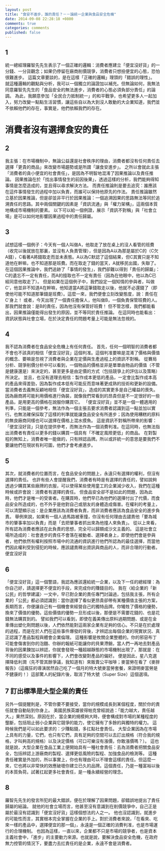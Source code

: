 ```yaml
---
layout: post
title: "食安不進步，誰的責任？－－論統一企業與食品安全危機"
date: 2014-09-08 22:28:18 +0800
comments: true
categories: comments
published: false
---
```


## 1

統一總經理羅智先先生表示了一個正確的邏輯：消費者應建立「便宜沒好貨」的一分錢、一分貨觀念；如果仍停留在廠商削價競爭，消費者只想撿便宜的心態，恐怕很難進步。 這篇文章要談的，是在這樣「正確的邏輯」理頭的「錯誤的理性」。 就這種邏輯的觀點與分析，我可以一個獨立的論證加以補充。但無論如何，我無法同意羅智先先生的「食品安全的無法進步，消費者的心態必須負部分責任」的論調。 為此，我願意參加「全民合力抵制統一」的和平戰爭，也希望更多人一起加入，努力改變一點點生活習慣，讓這些自以為大到沒人敢動的大企業知道，我們並不依賴他們的存在，事實是，他們依賴我們的存在。

# 消費者沒有選擇食安的責任

## 2

我主張：在市場機制中，無論公益還是社會秩序的理由，消費者都沒有任何責任去選擇「更貴的商品」來改變市場趨勢或是所謂「讓食安進步」。 之所以會就此主張「消費者的貪小便宜的社會責任」，是因為不明智地混淆了因果推論以及責任推論。 因果推論在於「找出事情發生的前因後果」，透過這樣的分析，我們能夠得知事情是怎麼造成的，並且得以尋求解決方法。 而責任推論則是要去追究：誰應該在這件事情發生的過程中加以負責，而誰可以保持他原先的作法。 責任推論雖然立基於因果推論，但是卻並非平行於因果推論：一個追溯因果的思路無法等同於追溯責任的思路。其中兩個關鍵的因素是「資訊流通」與「權力架構」，這兩個本質地構成市場機制的要素。 以下可以給一個例證，展示「資訊不對稱」與「社會立場」是可以如何地影響因果過程中的責任歸屬。

## 3

試想這樣一個例子：今天有一個人叫做A，他取走了放在桌上的沒人看管的班費（收完以後就放在那裏，並沒有人負責管理），但是因為A以為那是屬於C的（C欠A錢），C看著A將錢取走而並未表態。A以為C默認了這個結果，但C其實只是不知道他在幹嘛，也不知道那是班費。而在取走了錢的當天，A就移民出國，失聯了。 在這個因果推論中，我們追跡了「事情的發生」，我們卻難以得到「責任的歸屬」：C的遺忘不一定有責任，而A的擅取也不一定有責任（因為在他眼中，他以為C已經同意他取走了）。 但是如果在這個例子中，我們設定一個知情的參與者，叫做C’，他並非不知道A在幹嘛，他知道當A將這筆錢取走以後，他就不必還錢了（即使他可能不知道那筆錢是班費）。這麼一來，我們便會立刻改變態度，說：責任在C’身上！ 或者，今天出現了一個責任擔保人，他叫做B，一個負責保管班費的人。那我們就會說：是B的責任，因為他沒有保管好班費！ 但不管怎樣，我們都能看出，因果推論僅能得出發生的原因，並不等同於責任推論。 在這同時也能看出：資訊狀態與社會立場，在於決定責任的問題考量上可能是無法忽視的。

## 4

我不認為消費者在食品安全危機上有任何責任。 首先，任何一個明智的消費者都不會也不該真的相信「便宜沒好貨」這個判准。這個判准要嘛是混淆了價格與價值的概念、要嘛是忽視了消費者與企業在定價與生產過程上的資訊不對稱。 從賽局分析、競爭削價分析中可以看到，一個物品的價格並非是單單由物品的價值（不管是健康還是）來決定的，甚至更多是由定價的方式（包括競爭上的評估以及策略）所決定。 並且，也沒有道理去相信：製作成本更低的產品，一定會比製作成本高的產品來得差勁，因為製作成本低有可能反而意味著更成熟的技術和更新的設備。 當消費者去義無反顧地相信「便宜沒好貨」，造成的其實更多是自己權益的喪失。因為廠商將可能利用價格進行偽裝，就像我們常看到的昂貴但是不一定很好的一些產品，是用更高的價格在說服你購買它。 「便宜沒好貨」並不是一個一體適用的判準，只能是一個參考，無法作為一個主張去要求消費者認識到這一點並加以實行。也無法確保採取了這樣的判準就能讓食品安全有所進步；因為使用糟糕的原料的無良廠商同樣也可以選擇在價格上混水摸魚。 這是資訊不對稱所帶來的影響：「便宜沒好貨」只是在提供參考，而無法作為一個消費判准。在這同時，也無法指出消費者有責任以更多的錢以購買一個具有「不確定風險更低」的商品。 在對製程的無知上，消費者唯一能做的，只有辨認品牌。所以或許統一的意思是要我們不要讓他們在現狀有利可圖，他們才會考慮進步。

## 5

其次，就消費者的位置而言，在食品安全的問題上，永遠只有選擇的權利，但沒有選擇的責任。 也許有些人會提醒我們，消費者有時是有選擇的責任的，譬如說夠透過少購買某些廠牌的衣服，可以使得某些使用童工的企業減少收入，我們在這種時候或許會說：消費者有選擇的責任。 但食品安全卻不是如此的問題，因為此時，他們才是唯一的受害者。在購買時，他們早已為他們的選擇付出了代價，而食品安全所造成的，也不外乎是他對自己或朋友的身體造成傷害。在權利的考量上，可以清楚顯示出：是企業應該為消費者負責，而非消費者應該為食品安全的進步負責。 舉例來說，如果有一個人過馬路被車撞，你沒有任何理由去譴責他「要為城市的肇事率加以負責」而是「去把肇事者抓出來為他撞人來負責」。 從以上來看，所有認為消費者應該在此負責的思想，完全可以歸類成沙文主義的。 這是社會立場所造成的：社會進步的責任不會落在被動者、選擇者身上，即使他們會是參與者，他們依然有權利按照市場中的流通的資訊進行他們所認為的最佳選擇，而當他們因此權利受到侵犯的時候，應該譴責釋出資訊與商品的人，而非合理的行動者。
便宜沒好貨

## 6

「便宜沒好貨」這一個警語，我認為應該還給統一企業，以及下一任的總經理：為你自己好，請選擇更不便宜的手段，來完成你的賺錢目的。 我在〈給企業的「新公民」的哲學建議〉一文中，早已對企業的責任專門討論過，包括我主張，所有企業的「公民」都必須認識到：當你選擇了看似更昂貴卻帶有某種價值主張的方案，長期而言，你便讓自己有一個機會來經營自己的獨特品牌。你犧牲了價格的優勢，換來了價值的優勢。這些價值的優勢一旦形成以後，那便是不需要花錢的、也是花錢無法購買到的。 譬如我們可以看到，即使在義美傳出原料過期問題、或是在金車傳出塑化劑問題以後，人們依然能對這兩家企業有足夠的信心。不只是在於處理的過程，而是在於人們在這些事件爆發的背後，才辨認出每個企業的現實狀況、真正認識了產品製程與體會企業倫理。 這種影響是攸關企業整體的。你的邪惡布丁可能會傷害到你的泡麵、你辦的報紙可能讓你的貝果滯銷，當人們一再地去對產品背後的因果鍊加以辨認，你就會發現一種超越靜態的市場機制出現了，那就是：在不同的感受以及事件的影響下，人們會改變對產品的偏好。 便是因此，星八克選擇降低利潤（先不管其餘爭議，我知道有）來販賣公平咖啡；麥當勞在看了《麥胖報告》（這瘋狂的導演居然自己吃了一個月的特大號麥當勞套餐，來證明麥當勞是不健康的！）這部驚人的紀錄片後，取消了特大號（Super Size）這個選項。

## 7  訂出標準是大型企業的責任

另外一個提醒則是，不管你要不要接受，當你的規模成長到某個程度，關於你的責任就會自動貼到你身上。 美國民族英雄彼得帕克曾經說過：「能力越大，責任越大。」果然深刻。原因在於，當企業的規模夠大時，便會構成對市場的某種程度的壟斷，包括阻止弱小企業與它競爭的能力，使它擁有了多餘的與獨特的權力。 這時候我們是可以如此要求的：少賺點錢，多扛點社會責任。 大型企業因為在市場上具有的力量，它們，也只有它們，具有足夠的空間可以去訂出規格（符合我的規格，才叫夠高的規格）以及決定價格（可口可樂沒有漲價，你敢漲價嗎？）。 這也就是說，大型企業在食品工業上便開始具有一種社會責任：去為消費者把關食品安全，包括辨認上游廠商的製程、選擇更低風險的製程、加強食品的檢測等。 這種責任確實是外加的，所以事實上，你也有理由可以不理會這樣的責任。但這麼一來，它也將以非常快的效應破壞你建立已久的品牌。這個責任，乃是一種富裕以後的本質負荷。試著扛起更多社會責任，是一種永續經營的理念。

## 8

羅智先先生的發言所犯的最大錯誤，便在於理解了因果問題，卻錯誤地提出了責任歸屬的結論。 就他的社會立場而言，他甚至沒有意識到在削價競爭中，自己正是屬於最沒有認識到「便宜沒好貨」這樣個想法的人之一。 他也沒認識到，就進步的可能性而言，其實根本完全掌握在企業的手上。對於消費者來說，「在看來、吃來一樣的產品中，選擇便宜的那一個」，永遠是一個正確的消費判准，也是市場運行的合理機制。 也因為這樣，一直以來，企業都不只是市場的競爭者，也是資本主義社會中，「進步」的主要動力來源。也就是說，要解決食品安全危機，在政府無力控管的情況下，要盡力去扛責任的是企業，永遠不會是消費者。
